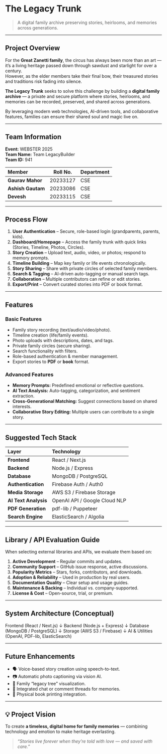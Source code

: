 # The Legacy Trunk

> A digital family archive preserving stories, heirlooms, and memories across generations.

---

## Project Overview

For the **Great Zanetti family**, the circus has always been more than an art — it’s a living heritage passed down through sawdust and starlight for over a century.  
However, as the elder members take their final bow, their treasured stories and traditions risk fading into silence.

**The Legacy Trunk** seeks to solve this challenge by building a **digital family archive** — a private and secure platform where stories, heirlooms, and memories can be recorded, preserved, and shared across generations.

By leveraging modern web technologies, AI-driven tools, and collaborative features, families can ensure their shared soul and magic live on.

---

## Team Information

**Event:** WEBSTER 2025  
**Team Name:** Team LegacyBuilder  
**Team ID:** 941

| Member            | Roll No. | Department |
| :---------------- | :------: | :--------- |
| **Gaurav Mahor**  | 20233127 | CSE        |
| **Ashish Gautam** | 20233086 | CSE        |
| **Devesh**        | 20233115 | CSE        |

---

## Process Flow

1. **User Authentication** – Secure, role-based login (grandparents, parents, kids).
2. **Dashboard/Homepage** – Access the family trunk with quick links (Stories, Timeline, Photos, Circles).
3. **Story Creation** – Upload text, audio, video, or photos; respond to memory prompts.
4. **Timeline Building** – Map key family or life events chronologically.
5. **Story Sharing** – Share with private circles of selected family members.
6. **Search & Tagging** – AI-driven auto-tagging or manual search tags.
7. **Collaboration** – Multiple contributors can refine or edit stories.
8. **Export/Print** – Convert curated stories into PDF or book format.

---

## Features

### Basic Features

- Family story recording (text/audio/video/photo).
- Timeline creation (life/family events).
- Photo uploads with descriptions, dates, and tags.
- Private family circles (secure sharing).
- Search functionality with filters.
- Role-based authentication & member management.
- Export stories to **PDF** or **book** format.

### Advanced Features

- **Memory Prompts:** Predefined emotional or reflective questions.
- **AI Text Analysis:** Auto-tagging, categorization, and sentiment extraction.
- **Cross-Generational Matching:** Suggest connections based on shared interests.
- **Collaborative Story Editing:** Multiple users can contribute to a single story.

---

## Suggested Tech Stack

| Layer                | Technology                    |
| :------------------- | :---------------------------- |
| **Frontend**         | React / Next.js               |
| **Backend**          | Node.js / Express             |
| **Database**         | MongoDB / PostgreSQL          |
| **Authentication**   | Firebase Auth / Auth0         |
| **Media Storage**    | AWS S3 / Firebase Storage     |
| **AI Text Analysis** | OpenAI API / Google Cloud NLP |
| **PDF Generation**   | pdf-lib / Puppeteer           |
| **Search Engine**    | ElasticSearch / Algolia       |

---

## Library / API Evaluation Guide

When selecting external libraries and APIs, we evaluate them based on:

1. **Active Development** – Regular commits and updates.
2. **Community Support** – GitHub issue response, active discussions.
3. **Popularity Metrics** – Stars, forks, contributors, and downloads.
4. **Adoption & Reliability** – Used in production by real users.
5. **Documentation Quality** – Clear setup and usage guides.
6. **Maintenance & Backing** – Individual vs. company-supported.
7. **License & Cost** – Open-source, trial, or premium.

---

## System Architecture (Conceptual)

Frontend (React / Next.js)
↓
Backend (Node.js + Express)
↓
Database (MongoDB / PostgreSQL)
↓
Storage (AWS S3 / Firebase)
↓
AI & Utilities (OpenAI, PDF-lib, ElasticSearch)

---

## Future Enhancements

- 🗣️ Voice-based story creation using speech-to-text.
- 📷 Automatic photo captioning via vision AI.
- 🧓 Family “legacy tree” visualization.
- 💬 Integrated chat or comment threads for memories.
- 🧾 Physical book printing integration.

---

## 💡 Project Vision

To create **a timeless, digital home for family memories** — combining technology and emotion to make heritage everlasting.

> _“Stories live forever when they’re told with love — and saved with care.”_
